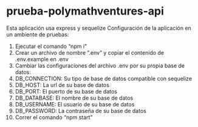 # prueba-polymathventures-api

Esta aplicación usa express y sequelize
Configuración de la aplicación en un ambiente de pruebas:

1. Ejecutar el comando “npm i”
2. Crear un archivo de nombre ”.env” y copiar el contenido de .env.example en .env
3. Cambiar las configuraciones del archivo .env por su propia base de datos:
4. DB_CONNECTION: Su tipo de base de datos compatible con sequelize
5. DB_HOST: La url de su base de datos
6. DB_PORT: El puerto de su base de datos
7. DB_DATABASE: El nombre de su base de datos
8. DB_USERNAME: El usuario de su base de datos
9. DB_PASSWORD: La contraseña de su base de datos
10. Correr el comando “npm start”
